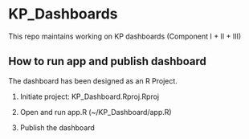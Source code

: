 # KP_Dashboards
This repo maintains working on KP dashboards (Component I + II + III)


## How to run app and publish dashboard
The dashboard has been designed as an R Project.

1. Initiate project: KP_Dashboard.Rproj.Rproj 

2. Open and run app.R (~/KP_Dashboard/app.R)

3. Publish the dashboard
